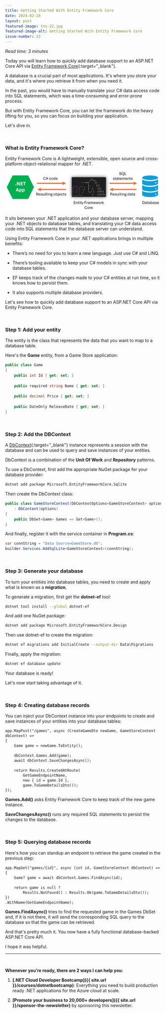 ```yaml
---
title: Getting Started With Entity Framework Core
date: 2024-02-24
layout: post
featured-image: tns-22.jpg
featured-image-alt: Getting Started With Entity Framework Core
issue-number: 22
---
```


*Read time: 3 minutes*

Today you will learn how to quickly add database support to an ASP.NET Core API via [Entity Framework Core](https://learn.microsoft.com/ef/core){:target="_blank"}.

A database is a crucial part of most applications. It's where you store your data, and it's where you retrieve it from when you need it.

In the past, you would have to manually translate your C# data access code into SQL statements, which was a time-consuming and error-prone process.

But with Entity Framework Core, you can let the framework do the heavy lifting for you, so you can focus on building your application.

Let's dive in.

<br/>

### **What is Entity Framework Core?**
Entity Framework Core is A lightweight, extensible, open source and cross-platform object-relational mapper for .NET.

![](/assets/images/what-is-ef-core.jpg)

It sits between your .NET application and your database server, mapping your .NET objects to database tables, and translating your C# data access code into SQL statements that the database server can understand.

Using Entity Framework Core in your .NET applications brings in multiple benefits:

* There’s no need for you to learn a new language. Just use C# and LINQ.

* There’s tooling available to keep your C# models in sync with your database tables.

* EF keeps track of the changes made to your C# entities at run time, so it knows how to persist them.

* It also supports multiple database providers.

Let's see how to quickly add database support to an ASP.NET Core API via Entity Framework Core.

<br/>

### **Step 1: Add your entity**
The entity is the class that represents the data that you want to map to a database table.

Here's the **Game** entity, from a Game Store application:

```csharp
public class Game
{
    public int Id { get; set; }

    public required string Name { get; set; }

    public decimal Price { get; set; }

    public DateOnly ReleaseDate { get; set; }
}
```

<br/>

### **Step 2: Add the DBContext**
A [DbContext](https://learn.microsoft.com/dotnet/api/microsoft.entityframeworkcore.dbcontext){:target="_blank"} instance represents a session with the database and can be used to query and save instances of your entities. 

DbContext is a combination of the **Unit Of Work** and **Repository** patterns.

To use a DbContext, first add the appropriate NuGet package for your database provider:

```bash
dotnet add package Microsoft.EntityFrameworkCore.Sqlite
```

Then create the DbContext class:

```csharp
public class GameStoreContext(DbContextOptions<GameStoreContext> options)
    : DbContext(options)
{
    public DbSet<Game> Games => Set<Game>();
}
```

And finally, register it with the service container in **Program.cs**:

```csharp
var connString = "Data Source=GameStore.db";
builder.Services.AddSqlLite<GameStoreContext>(connString);
```

<br/>

### **Step 3: Generate your database**
To turn your entities into database tables, you need to create and apply what is known as a **migration**,  

To generate a migration, first get the **dotnet-ef** tool:

```bash
dotnet tool install --global dotnet-ef
```

And add one NuGet package:

```bash
dotnet add package Microsoft.EntityFrameworkCore.Design
```

Then use dotnet-ef to create the migration:

```bash
dotnet ef migrations add InitialCreate --output-dir Data\Migrations
```

Finally, apply the migration:

```bash
dotnet ef database update
```

Your database is ready! 

Let's now start taking advantage of it.

<br/>

### **Step 4: Creating database records**
You can inject your DbContext instance into your endpoints to create and save instances of your entities into your database tables:

```csharp{5 6}
app.MapPost("/games", async (CreateGameDto newGame, GameStoreContext dbContext) =>
{
    Game game = newGame.ToEntity();

    dbContext.Games.Add(game);
    await dbContext.SaveChangesAsync();

    return Results.CreatedAtRoute(
        GetGameEndpointName, 
        new { id = game.Id }, 
        game.ToGameDetailsDto());
});
```

**Games.Add()** asks Entity Framework Core to keep track of the new game instance.

**SaveChangesAsync()** runs any required SQL statements to persist the changes to the database.

<br/>

### **Step 5: Querying database records**
Here's how you can standup an endpoint to retrieve the game created in the previous step:

```csharp{3}
app.MapGet("games/{id}", async (int id, GameStoreContext dbContext) =>
{
    Game? game = await dbContext.Games.FindAsync(id);

    return game is null ? 
        Results.NotFound() : Results.Ok(game.ToGameDetailsDto());
})
.WithName(GetGameEndpointName);
```

**Games.FindAsync()** tries to find the requested game in the Games DbSet and, if it is not there, it will send the corresponding SQL query to the database so that the game can be retrieved.

And that's pretty much it. You now have a fully functional database-backed ASP.NET Core API.

I hope it was helpful.

---

<br/>

**Whenever you’re ready, there are 2 ways I can help you:**

1. **[.NET Cloud Developer Bootcamp]({{ site.url }}/courses/dotnetbootcamp)**:​ Everything you need to build production ready .NET applications for the Azure cloud at scale.

2. **[Promote your business to 20,000+ developers]({{ site.url }}/sponsor-the-newsletter)** by sponsoring this newsletter.